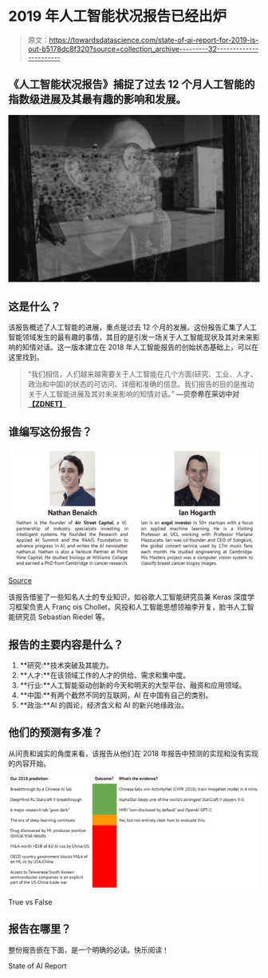 # 2019 年人工智能状况报告已经出炉

> 原文：<https://towardsdatascience.com/state-of-ai-report-for-2019-is-out-b5178dc8f320?source=collection_archive---------32----------------------->

## 《人工智能状况报告》捕捉了过去 12 个月人工智能的指数级进展及其最有趣的影响和发展。

![](img/4cd74debea1a65518bc73fad526fc06d.png)

## 这是什么？

该报告概述了人工智能的进展，重点是过去 12 个月的发展。这份报告汇集了人工智能领域发生的最有趣的事情，其目的是引发一场关于人工智能现状及其对未来影响的知情对话。这一版本建立在 2018 年人工智能报告的创始状态基础上，可以在这里找到。

> “我们相信，人们越来越需要关于人工智能在几个方面(研究、工业、人才、政治和中国)的状态的可访问、详细和准确的信息。我们报告的目的是推动关于人工智能进展及其对未来影响的知情对话。” **—贝奈希在采访中对**[**【ZDNET】**](https://www.zdnet.com/article/the-state-of-ai-in-2019-breakthroughs-in-machine-learning-natural-language-processing-games-and-knowledge-graphs/)

## 谁编写这份报告？

![](img/b53dda2842435d8b9cc69f5b2afacf0e.png)

[Source](https://www.slideshare.net/StateofAIReport/state-of-ai-report-2019-151804430?from_action=save)

该报告借鉴了一些知名人士的专业知识，如谷歌人工智能研究员兼 Keras 深度学习框架负责人 Franç ois Chollet，风投和人工智能思想领袖李开复，脸书人工智能研究员 Sebastian Riedel 等。

## 报告的主要内容是什么？

1.  **研究:**技术突破及其能力。
2.  **人才:**在该领域工作的人才的供给、需求和集中度。
3.  **行业:**人工智能驱动创新的今天和明天的大型平台、融资和应用领域。
4.  **中国:**有两个截然不同的互联网，AI 在中国有自己的类别。
5.  **政治:**AI 的舆论，经济含义和 AI 的新兴地缘政治。

## 他们的预测有多准？

从问责和诚实的角度来看，该报告从他们在 2018 年报告中预测的实现和没有实现的内容开始。

![](img/fd5707d396401ba9cc0c19801209d527.png)

True vs False

## 报告在哪里？

整份报告嵌在下面，是一个明确的必读。快乐阅读！

State of AI Report